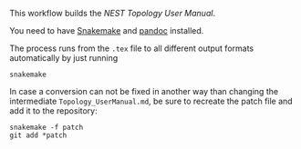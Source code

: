 
  This workflow builds the *NEST Topology User Manual*.

  You need to have [Snakemake] and [pandoc] installed.

  The process runs from the `.tex` file to all different output formats automatically by just running 

    snakemake

  In case a conversion can not be fixed in another way than changing the
  intermediate `Topology_UserManual.md`, be sure to recreate the patch file
  and add it to the repository:

    snakemake -f patch
    git add *patch


  [Snakemake]: https://snakemake.readthedocs.io/en/stable/index.html
  [pandoc]: https://pandoc.org/

